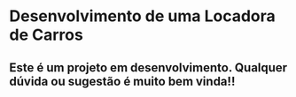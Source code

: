 # Desenvolvimento de uma Locadora de Carros
## Este é um projeto em desenvolvimento. Qualquer dúvida ou sugestão é muito bem vinda!!
